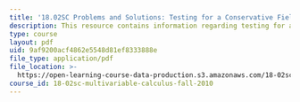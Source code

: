 ```yaml
---
title: '18.02SC Problems and Solutions: Testing for a Conservative Field'
description: This resource contains information regarding testing for a conservative field.
type: course
layout: pdf
uid: 9af9200acf4862e5548d81ef8333888e
file_type: application/pdf
file_location: >-
  https://open-learning-course-data-production.s3.amazonaws.com/18-02sc-multivariable-calculus-fall-2010/9af9200acf4862e5548d81ef8333888e_MIT18_02SC_we_90_comb.pdf
course_id: 18-02sc-multivariable-calculus-fall-2010
---
```

